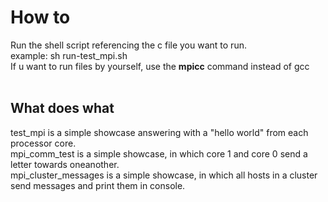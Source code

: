 # How to
Run the shell script referencing the c file you want to run.<br>
example: sh run-test_mpi.sh <br>
If u want to run files by yourself, use the <b>mpicc</b> command instead of gcc<br>
<br>
## What does what
test_mpi is a simple showcase answering with a "hello world" from each processor core. <br>
mpi_comm_test is a simple showcase, in which core 1 and core 0 send a letter towards oneanother. <br>
mpi_cluster_messages is a simple showcase, in which all hosts in a cluster send messages and print them in console.<br>